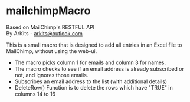 # mailchimpMacro
Based on MailChimp's RESTFUL API <br>
By ArKits - arkits@outlook.com

This is a small macro that is designed to add all entries in an Excel file to MailChimp, without using the web-ui.

* The macro picks column 1 for emails and column 3 for names. 
* The macro checks to see if an email address is already subscribed or not, and ignores those emails.
* Subscribes an email address to the list (with additional details) 
* DeleteRow() Function is to delete the rows which have "TRUE" in columns 14 to 16
